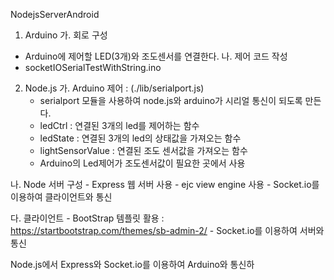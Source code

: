 NodejsServerAndroid

1. Arduino
 가. 회로 구성
  - Arduino에 제어할 LED(3개)와 조도센서를 연결한다.
 나. 제어 코드 작성
  - socketIOSerialTestWithString.ino

2. Node.js
  가. Arduino 제어 : (./lib/serialport.js)
   - serialport 모듈을 사용하여 node.js와 arduino가 시리얼 통신이 되도록 만든다.
    - ledCtrl : 연결된 3개의 led를 제어하는 함수
    - ledState : 연결된 3개의 led의 상태값을 가져오는 함수
    - lightSensorValue : 연결된 조도 센서값을 가져오는 함수
    - Arduino의 Led제어가 조도센서값이 필요한 곳에서 사용
   
  나. Node 서버 구성
    - Express 웹 서버 사용
    - ejc view engine 사용
    - Socket.io를 이용하여 클라이언트와 통신
    
  다. 클라이언트
    - BootStrap 템플릿 활용 : https://startbootstrap.com/themes/sb-admin-2/
    - Socket.io를 이용하여 서버와 통신
    

Node.js에서 Express와 Socket.io를 이용하여 Arduino와 통신하
